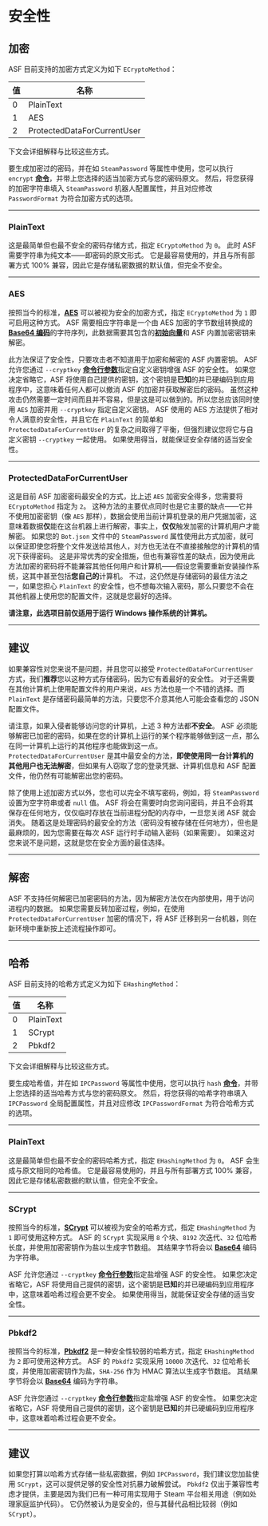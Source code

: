 # 安全性

## 加密

ASF 目前支持的加密方式定义为如下 `ECryptoMethod`：

| 值 | 名称                          |
| - | --------------------------- |
| 0 | PlainText                   |
| 1 | AES                         |
| 2 | ProtectedDataForCurrentUser |

下文会详细解释与比较这些方式。

要生成加密过的密码，并在如 `SteamPassword` 等属性中使用，您可以执行 `encrypt` **[命令](https://github.com/JustArchiNET/ArchiSteamFarm/wiki/Commands-zh-CN)**，并带上您选择的适当加密方式与您的密码原文。 然后，将您获得的加密字符串填入 `SteamPassword` 机器人配置属性，并且对应修改 `PasswordFormat` 为符合加密方式的选项。

* * *

### PlainText

这是最简单但也最不安全的密码存储方式，指定 `ECryptoMethod` 为 `0`。 此时 ASF 需要字符串为纯文本——即密码的原文形式。 它是最容易使用的，并且与所有部署方式 100% 兼容，因此它是存储私密数据的默认值，但完全不安全。

* * *

### AES

按照当今的标准，**[AES](https://en.wikipedia.org/wiki/Advanced_Encryption_Standard)** 可以被视为安全的加密方式，指定 `ECryptoMethod` 为 `1` 即可启用这种方式。 ASF 需要相应字符串是一个由 AES 加密的字节数组转换成的 **[Base64 编码](https://en.wikipedia.org/wiki/Base64)**&#8203;的字符序列，此数据需要其包含的&#8203;**[初始向量](https://en.wikipedia.org/wiki/Initialization_vector)**&#8203;和 ASF 内置加密密钥来解密。

此方法保证了安全性，只要攻击者不知道用于加密和解密的 ASF 内置密钥。 ASF 允许您通过 `--cryptkey` **[命令行参数](https://github.com/JustArchiNET/ArchiSteamFarm/wiki/Command-Line-Arguments-zh-CN)**&#8203;指定自定义密钥增强 ASF 的安全性。 如果您决定省略它，ASF 将使用自己提供的密钥，这个密钥是**已知**的并已硬编码到应用程序中，这意味着任何人都可以撤消 ASF 的加密并获取解密后的密码。 虽然这种攻击仍然需要一定时间而且并不容易，但是这是可以做到的。所以您总应该同时使用 `AES` 加密并用 `--cryptkey` 指定自定义密钥。 ASF 使用的 AES 方法提供了相对令人满意的安全性，并且它在 `PlainText` 的简单和 `ProtectedDataForCurrentUser` 的复杂之间取得了平衡，但强烈建议您将它与自定义密钥 `--cryptkey` 一起使用。 如果使用得当，就能保证安全存储的适当安全性。

* * *

### ProtectedDataForCurrentUser

这是目前 ASF 加密密码最安全的方式，比上述 `AES` 加密安全得多，您需要将 ` ECryptoMethod` 指定为 `2`。 这种方法的主要优点同时也是它主要的缺点——它并不使用加密密钥（像 `AES` 那样），数据会使用当前计算机登录的用户凭据加密，这意味着数据**仅**能在这台机器上进行解密，事实上，**仅仅**触发加密的计算机用户才能解密。 如果您的 `Bot.json` 文件中的 `SteamPassword` 属性使用此方式加密，就可以保证即使您将整个文件发送给其他人，对方也无法在不直接接触您的计算机的情况下获得密码。 这是非常优秀的安全措施，但也有兼容性差的缺点，因为使用此方法加密的密码将不能兼容其他任何用户和计算机——假设您需要重新安装操作系统，这其中甚至包括**您自己的**计算机。 不过，这仍然是存储密码的最佳方法之一，如果您担心 `PlainText` 的安全性，也不想每次输入密码，那么只要您不会在其他机器上使用您的配置文件，这就是您最好的选择。

**请注意，此选项目前仅适用于运行 Windows 操作系统的计算机。**

* * *

## 建议

如果兼容性对您来说不是问题，并且您可以接受 `ProtectedDataForCurrentUser` 方式，我们**推荐**您以这种方式存储密码，因为它有着最好的安全性。 对于还需要在其他计算机上使用配置文件的用户来说，`AES` 方法也是一个不错的选择。而 `PlainText` 是存储密码最简单的方法，只要您不介意其他人可能会查看您的 JSON 配置文件。

请注意，如果入侵者能够访问您的计算机，上述 3 种方法都**不安全**。 ASF 必须能够解密已加密的密码，如果在您的计算机上运行的某个程序能够做到这一点，那么在同一计算机上运行的其他程序也能做到这一点。 `ProtectedDataForCurrentUser` 是其中最安全的方法，**即使使用同一台计算机的其他用户也无法解密**，但如果有人窃取了您的登录凭据、计算机信息和 ASF 配置文件，他仍然有可能解密出您的密码。

除了使用上述加密方式以外，您也可以完全不填写密码，例如，将 `SteamPassword` 设置为空字符串或者 `null` 值。 ASF 将会在需要时向您询问密码，并且不会将其保存在任何地方，仅仅临时存放在当前进程分配的内存中，一旦您关闭 ASF 就会消失。 随着这是处理密码的最安全的方法（密码没有被存储在任何地方），但也是最麻烦的，因为您需要在每次 ASF 运行时手动输入密码（如果需要）。 如果这对您来说不是问题，这就是您在安全方面的最佳选择。

* * *

## 解密

ASF 不支持任何解密已加密密码的方法，因为解密方法仅在内部使用，用于访问进程内的数据。 如果您需要反转加密过程，例如，在使用 `ProtectedDataForCurrentUser` 加密的情况下，将 ASF 迁移到另一台机器，则在新环境中重新按上述流程操作即可。

* * *

## 哈希

ASF 目前支持的哈希方式定义为如下 `EHashingMethod`：

| 值 | 名称        |
| - | --------- |
| 0 | PlainText |
| 1 | SCrypt    |
| 2 | Pbkdf2    |

下文会详细解释与比较这些方式。

要生成哈希值，并在如 `IPCPassword` 等属性中使用，您可以执行 `hash` **[命令](https://github.com/JustArchiNET/ArchiSteamFarm/wiki/Commands-zh-CN)**，并带上您选择的适当哈希方式与您的密码原文。 然后，将您获得的哈希字符串填入 `IPCPassword` 全局配置属性，并且对应修改 `IPCPasswordFormat` 为符合哈希方式的选项。

* * *

### PlainText

这是最简单但也最不安全的密码哈希方式，指定 `EHashingMethod` 为 `0`。 ASF 会生成与原文相同的哈希值。 它是最容易使用的，并且与所有部署方式 100% 兼容，因此它是存储私密数据的默认值，但完全不安全。

* * *

### SCrypt

按照当今的标准，**[SCrypt](https://en.wikipedia.org/wiki/Scrypt)** 可以被视为安全的哈希方式，指定 `EHashingMethod` 为 `1` 即可使用这种方式。 ASF 的 `SCrypt` 实现采用 `8` 个块、`8192` 次迭代、`32` 位哈希长度，并使用加密密钥作为盐以生成字节数组。 其结果字节将会以 **[Base64](https://en.wikipedia.org/wiki/Base64)** 编码为字符串。

ASF 允许您通过 `--cryptkey` **[命令行参数](https://github.com/JustArchiNET/ArchiSteamFarm/wiki/Command-Line-Arguments-zh-CN)**&#8203;指定盐增强 ASF 的安全性。 如果您决定省略它，ASF 将使用自己提供的密钥，这个密钥是**已知**的并已硬编码到应用程序中，这意味着哈希过程会更不安全。 如果使用得当，就能保证安全存储的适当安全性。

* * *

### Pbkdf2

按照当今的标准，**[Pbkdf2](https://en.wikipedia.org/wiki/PBKDF2)** 是一种安全性较弱的哈希方式，指定 `EHashingMethod` 为 `2` 即可使用这种方式。 ASF 的 `Pbkdf2` 实现采用 `10000` 次迭代、`32` 位哈希长度，并使用加密密钥作为盐，`SHA-256` 作为 HMAC 算法以生成字节数组。 其结果字节将会以 **[Base64](https://en.wikipedia.org/wiki/Base64)** 编码为字符串。

ASF 允许您通过 `--cryptkey` **[命令行参数](https://github.com/JustArchiNET/ArchiSteamFarm/wiki/Command-Line-Arguments-zh-CN)**&#8203;指定盐增强 ASF 的安全性。 如果您决定省略它，ASF 将使用自己提供的密钥，这个密钥是**已知**的并已硬编码到应用程序中，这意味着哈希过程会更不安全。

* * *

## 建议

如果您打算以哈希方式存储一些私密数据，例如 `IPCPassword`，我们建议您加盐使用 `SCrypt`，这可以提供足够的安全性对抗暴力破解尝试。 `Pbkdf2` 仅出于兼容性考虑才提供，主要是因为我们已有一种可用实现用于 Steam 平台相关用途（例如处理家庭监护代码）。 它仍然被认为是安全的，但与其替代品相比较弱（例如 `SCrypt`）。